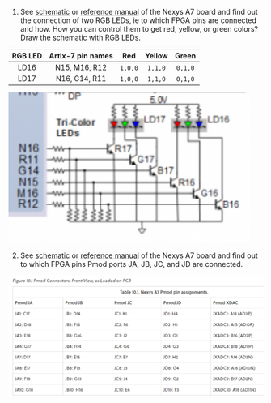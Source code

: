 1. See [schematic](https://github.com/tomas-fryza/digital-electronics-1/blob/master/docs/nexys-a7-sch.pdf) or [reference manual](https://reference.digilentinc.com/reference/programmable-logic/nexys-a7/reference-manual) of the Nexys A7 board and find out the connection of two RGB LEDs, ie to which FPGA pins are connected and how. How you can control them to get red, yellow, or green colors? Draw the schematic with RGB LEDs.

| **RGB LED** | **Artix-7 pin names** | **Red** | **Yellow** | **Green** |
| :-: | :-: | :-: | :-: | :-: |
| LD16 | N15, M16, R12 | `1,0,0` | `1,1,0` | `0,1,0` |
| LD17 | N16, G14, R11 | `1,0,0` | `1,1,0` | `0,1,0` |

![your figure](https://github.com/MichaelDolezel/digital-electronic-1/blob/c2d0e214545e38c37a9a5311e4a3e4f40ad0aed8/labs/Lab%208:%20Traffic%20light%20controller/image/160697156-e9ea71c5-4bc7-4f47-9a87-e68209f20f32.png)

2. See [schematic](https://github.com/tomas-fryza/digital-electronics-1/blob/master/docs/nexys-a7-sch.pdf) or [reference manual](https://reference.digilentinc.com/reference/programmable-logic/nexys-a7/reference-manual) of the Nexys A7 board and find out to which FPGA pins Pmod ports JA, JB, JC, and JD are connected.

![your figure](https://github.com/MichaelDolezel/digital-electronic-1/blob/c2d0e214545e38c37a9a5311e4a3e4f40ad0aed8/labs/Lab%208:%20Traffic%20light%20controller/image/160698376-38655055-3122-4967-a249-d58bedb695c9.png)
